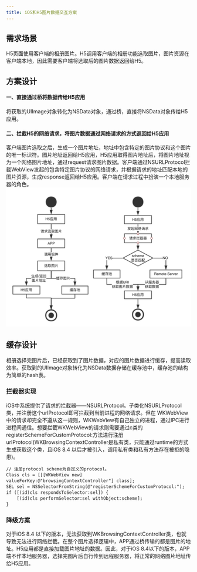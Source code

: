```yaml
---
title: iOS和H5图片数据交互方案
---
```


## 需求场景

H5页面使用客户端的相册图片。H5调用客户端的相册功能选取图片，图片资源在客户端本地，因此需要客户端将选取后的图片数据返回给H5。

## 方案设计

#### 一、直接通过桥将数据传给H5应用

将获取的UIImage对象转化为NSData对象，通过桥，直接将NSData对象传给H5应用。

#### 二、拦截H5的网络请求，将图片数据通过网络请求的方式返回给H5应用

客户端图片选取之后，生成一个图片地址，地址中包含特定的图片协议和这个图片的唯一标识符。图片地址返回给H5应用，H5应用取得图片地址后，将图片地址视为一个网络图片地址，通过request请求图片数据。客户端通过NSURLProtocol拦截WebView发起的包含特定图片协议的网络请求，并根据请求的地址匹配本地的图片资源，生成response返回给H5应用。客户端在请求过程中扮演一个本地服务器的角色。
<img src="https://raw.githubusercontent.com/shiroJin/image-storage/master/iOS%E5%92%8CH5%E5%9B%BE%E7%89%87%E4%BA%A4%E4%BA%92%E6%96%B9%E6%A1%88_1.png">

## 缓存设计

相册选择完图片后，已经获取到了图片数据，对应的图片数据进行缓存，提高读取效率。获取到的UIImage对象转化为NSData数据存储在缓存池中，缓存池的结构为简单的hash表。

### 拦截器实现

iOS中系统提供了请求的拦截器——NSURLProtocol。子类化NSURLProtocol类，并注册这个urlProtocol即可拦截到当前进程的网络请求。但在 WKWebView 中的请求却完全不遵从这一规则，WKWebView有自己独立的进程，通过IPC进行进程间通信。想要拦截WKWebView的请求则需要通过c类的registerSchemeForCustomProtocol:方法进行注册urlProtocol(WKBrowsingContextController是私有类，只能通过runtime的方式生成获取这个类，且iOS 8.4 以后才被引入，调用私有类和私有方法存在被拒的隐患)。

```objc
// 注册protocol scheme为自定义的protocol。
Class cls = [[[WKWebView new] valueForKey:@"browsingContextController"] class];
SEL sel = NSSelectorFromString(@"registerSchemeForCustomProtocol:");
if ([(id)cls respondsToSelector:sel]) {
	[(id)cls performSelector:sel withObject:scheme];
}
```

### 降级方案

对于iOS 8.4 以下的版本，无法获取到WKBrowsingContextController类，也就导致无法进行网络拦截。在整个图片选择逻辑中，APP通过桥传输的都是图片的地址。H5应用都是直接加载图片地址的数据。因此，对于iOS 8.4以下的版本，APP端不作本地服务器，选择完图片后自行传到远程服务器，将正常的网络图片地址传给H5应用。
